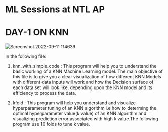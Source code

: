 # ML Sessions at NTL AP
# DAY-1 ON KNN
![Screenshot 2022-09-11 114639](https://user-images.githubusercontent.com/105512577/189515023-ced1d37e-02a2-4120-87f3-b2f7fe99c3ec.jpg)

In the following file:
1. knn_with_simple_code :
This program will help you to understand the basic working of a KNN Machine Learning model. The main objective of this file is to give you a clear visualization of how different KNN Models with different data inputs will work and how the Decision surface of each data set will look like, depending upon the KNN model and its efficiency to process the data.

2. kfold :
This program will help you understand and visualize hyperparameter tuning of an KNN algorithm i.e how to determing the optimal hyperparameter value(k value) of an KNN algorithm and visualizing prediction error associated with high k value.The following program use 10 folds to tune k value. 


 
